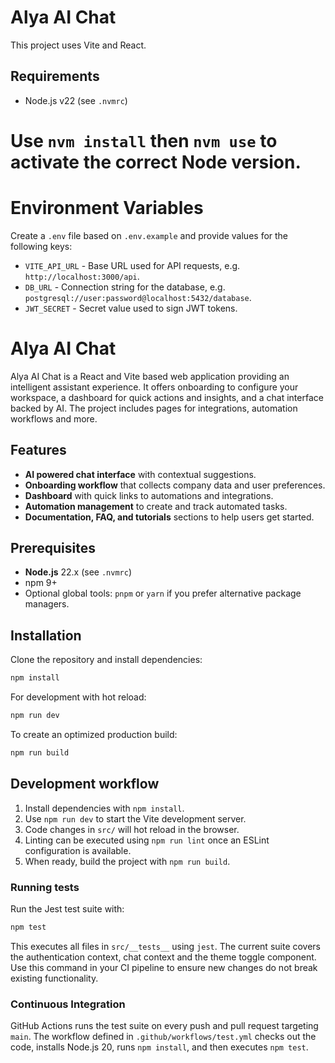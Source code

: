 
# Alya AI Chat

This project uses Vite and React.

## Requirements

- Node.js v22 (see `.nvmrc`)

Use `nvm install` then `nvm use` to activate the correct Node version.
=======

# Environment Variables

Create a `.env` file based on `.env.example` and provide values for the following keys:

- `VITE_API_URL` - Base URL used for API requests, e.g. `http://localhost:3000/api`.
- `DB_URL` - Connection string for the database, e.g. `postgresql://user:password@localhost:5432/database`.
- `JWT_SECRET` - Secret value used to sign JWT tokens.

# Alya AI Chat

Alya AI Chat is a React and Vite based web application providing an intelligent assistant experience. It offers onboarding to configure your workspace, a dashboard for quick actions and insights, and a chat interface backed by AI. The project includes pages for integrations, automation workflows and more.

## Features

- **AI powered chat interface** with contextual suggestions.
- **Onboarding workflow** that collects company data and user preferences.
- **Dashboard** with quick links to automations and integrations.
- **Automation management** to create and track automated tasks.
- **Documentation, FAQ, and tutorials** sections to help users get started.

## Prerequisites

- **Node.js** 22.x (see `.nvmrc`)
- npm 9+
- Optional global tools: `pnpm` or `yarn` if you prefer alternative package managers.

## Installation

Clone the repository and install dependencies:

```bash
npm install
```

For development with hot reload:

```bash
npm run dev
```

To create an optimized production build:

```bash
npm run build
```

## Development workflow

1. Install dependencies with `npm install`.
2. Use `npm run dev` to start the Vite development server.
3. Code changes in `src/` will hot reload in the browser.
4. Linting can be executed using `npm run lint` once an ESLint configuration is available.
5. When ready, build the project with `npm run build`.

### Running tests

Run the Jest test suite with:

```bash
npm test
```

This executes all files in `src/__tests__` using `jest`. The current suite covers the authentication context, chat context and the theme toggle component. Use this command in your CI pipeline to ensure new changes do not break existing functionality.

### Continuous Integration

GitHub Actions runs the test suite on every push and pull request targeting `main`. The workflow defined in `.github/workflows/test.yml` checks out the code, installs Node.js 20, runs `npm install`, and then executes `npm test`.


